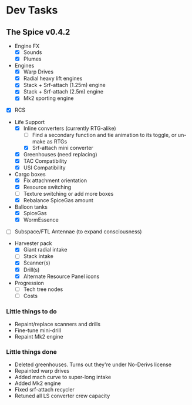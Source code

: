 # Dev Tasks
## The Spice v0.4.2

* Engine FX
  * [x] Sounds
  * [x] Plumes
* Engines
  * [x] Warp Drives
  * [x] Radial heavy lift engines
  * [x] Stack + Srf-attach (1.25m) engine
  * [x] Stack + Srf-attach (2.5m) engine
  * [x] Mk2 sporting engine
* [x] RCS
* Life Support
  * [x] Inline converters (currently RTG-alike)
    * [ ] Find a secondary function and tie animation to its toggle, or un-make as RTGs
    * [x] Srf-attach mini converter
  * [x] Greenhouses (need replacing)
  * [x] TAC Compatibility
  * [x] USI Compatibility
* Cargo boxes
  * [x] Fix attachment orientation
  * [x] Resource switching
  * [ ] Texture switching or add more boxes
  * [x] Rebalance SpiceGas amount
* Balloon tanks
  * [x] SpiceGas
  * [x] WormEssence
* [ ] Subspace/FTL Antennae (to expand consciousness)
* Harvester pack
  * [x] Giant radial intake
  * [ ] Stack intake
  * [x] Scanner(s)
  * [x] Drill(s)
  * [x] Alternate Resource Panel icons
* Progression
  * [ ] Tech tree nodes
  * [ ] Costs

### Little things to do
* Repaint/replace scanners and drills
* Fine-tune mini-drill
* Repaint Mk2 engine

### Little things done
* Deleted greenhouses. Turns out they're under No-Derivs license
* Repainted warp drives
* Added mach curve to super-long intake
* Added Mk2 engine
* Fixed srf-attach recycler
* Retuned all LS converter crew capacity
